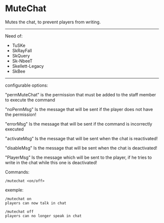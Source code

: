 # MuteChat
Mutes the chat, to prevent players from writing.

-----------
 Need of:
 - TuSKe
 - SkRayFall
 - SkQuery
 - Sk-NbeeT
 - Skellett-Legacy
 - SkBee
--------
configurable options:
  
  "permMuteChat" is the permission that must be added to the staff member to execute the command
  
  "noPermMsg" Is the message that will be sent if the player does not have the permission!

  "errorMsg" Is the message that will be sent if the command is incorrectly executed

  "activateMsg" Is the message that will be sent when the chat is reactivated!
  
  "disableMsg" Is the message that will be sent when the chat is deactivated!
 
  "PlayerMsg" Is the message which will be sent to the player, if he tries to write in the chat while this one is deactivated!

Commands:

    /mutechat <on/off>
  
 exemple:
   
    /mutechat on
    players can now talk in chat
    
    /mutechat off
    players can no longer speak in chat
